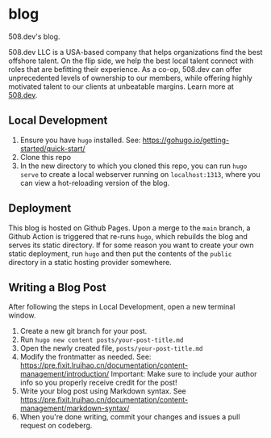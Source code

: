 # blog

508.dev's blog.

508.dev LLC is a USA-based company that helps organizations find the best offshore talent. On the flip side, we help the best local talent connect with roles that are befitting their experience. As a co-op, 508.dev can offer unprecedented levels of ownership to our members, while offering highly motivated talent to our clients at unbeatable margins. Learn more at [508.dev](https://508.dev).

## Local Development

1. Ensure you have `hugo` installed. See: https://gohugo.io/getting-started/quick-start/
2. Clone this repo
3. In the new directory to which you cloned this repo, you can run `hugo serve` to create a local webserver running on `localhost:1313`, where you can view a hot-reloading version of the blog.

## Deployment

This blog is hosted on Github Pages. Upon a merge to the `main` branch, a Github Action is triggered that re-runs `hugo`, which rebuilds the blog and serves its static directory. If for some reason you want to create your own static deployment, run `hugo` and then put the contents of the `public` directory in a static hosting provider somewhere.

## Writing a Blog Post

After following the steps in Local Development, open a new terminal window.

1. Create a new git branch for your post.
2. Run `hugo new content posts/your-post-title.md`
3. Open the newly created file, `posts/your-post-title.md`
4. Modify the frontmatter as needed. See: https://pre.fixit.lruihao.cn/documentation/content-management/introduction/ Important: Make sure to include your author info so you properly receive credit for the post!
5. Write your blog post using Markdown syntax. See https://pre.fixit.lruihao.cn/documentation/content-management/markdown-syntax/
6. When you're done writing, commit your changes and issues a pull request on codeberg.
